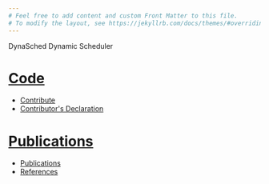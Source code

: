 ```yaml
---
# Feel free to add content and custom Front Matter to this file.
# To modify the layout, see https://jekyllrb.com/docs/themes/#overriding-theme-defaults
---
```


DynaSched Dynamic Scheduler

[Code](/code)
======
 - [Contribute](contribute.md)
 - [Contributor's Declaration](contributors-declaration.md)

[Publications](/publications)
=========
 - [Publications](publications.md)
 - [References](references.md)


